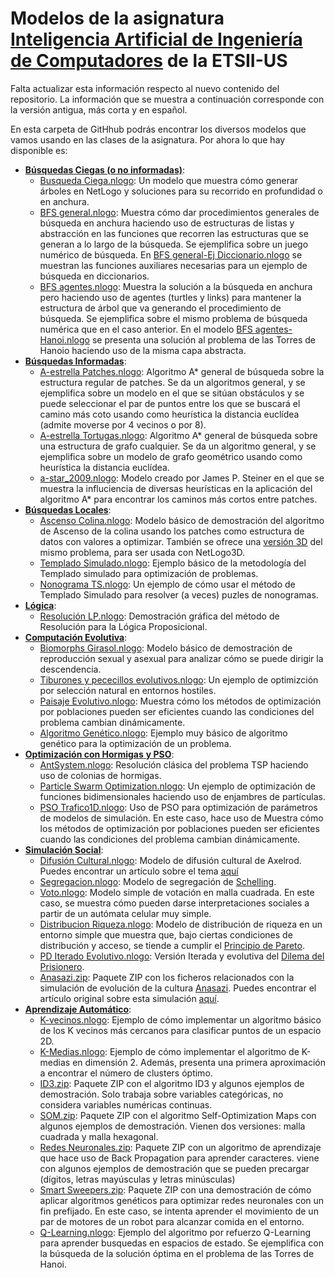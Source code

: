 # Modelos de la asignatura [Inteligencia Artificial de Ingeniería de Computadores](http://www.cs.us.es/~fsancho/?p=p1) de la ETSII-US

Falta actualizar esta información respecto al nuevo contenido del repositorio. La información que se muestra a continuación corresponde con la versión antigua, más corta y en español.

En esta carpeta de GitHhub podrás encontrar los diversos modelos que vamos usando en las clases de la asignatura. Por ahora lo que hay disponible es:

+ [**Búsquedas Ciegas (o no informadas)**](http://www.cs.us.es/~fsancho/?e=95):
  + [Busqueda Ciega.nlogo](https://github.com/fsancho/IA/blob/master/Busquedas%20no%20informadas/Busqueda%20Ciega.nlogo): Un modelo que muestra cómo generar árboles en NetLogo y soluciones para su recorrido en profundidad o en anchura.
  + [BFS general.nlogo](https://github.com/fsancho/IA/blob/master/Busquedas%20no%20informadas/BFS%20general.nlogo): Muestra cómo dar procedimientos generales de búsqueda en anchura haciendo uso de estructuras de listas y abstracción en las funciones que recorren las estructuras que se generan a lo largo de la búsqueda. Se ejemplifica sobre un juego numérico de búsqueda. En [BFS general-Ej Diccionario.nlogo](https://github.com/fsancho/IA/blob/master/Busquedas%20no%20informadas/BFS%20general-Ej%20Diccionario.nlogo) se muestran las funciones auxiliares necesarias para un ejemplo de búsqueda en diccionarios.
  + [BFS agentes.nlogo](https://github.com/fsancho/IA/blob/master/Busquedas%20no%20informadas/BFS%20agentes.nlogo): Muestra la solución a la búsqueda en anchura pero haciendo uso de agentes (turtles y links) para mantener la estructura de árbol que va generando el procedimiento de búsqueda. Se ejemplifica sobre el mismo problema de búsqueda numérica que en el caso anterior. En el modelo [BFS agentes-Hanoi.nlogo](https://github.com/fsancho/IA/blob/master/Busquedas%20no%20informadas/BFS%20agentes%20-%20Hanoi.nlogo) se presenta una solución al problema de las Torres de Hanoio haciendo uso de la misma capa abstracta.
+ [**Búsquedas Informadas**](http://www.cs.us.es/~fsancho/?e=62):
  + [A-estrella Patches.nlogo](https://github.com/fsancho/IA/blob/master/Busquedas%20Informadas/A-estrella%20Patches.nlogo): Algoritmo A* general de búsqueda sobre la estructura regular de patches. Se da un algoritmos general, y se ejemplifica sobre un modelo en el que se sitúan obstáculos y se puede seleccionar el par de puntos entre los que se buscará el camino más coto usando como heurística la distancia euclídea (admite moverse por 4 vecinos o por 8).
  + [A-estrella Tortugas.nlogo](https://github.com/fsancho/IA/blob/master/Busquedas%20Informadas/A-estrella%20Tortugas.nlogo): Algoritmo A* general de búsqueda sobre una estructura de grafo cualquier. Se da un algoritmo general, y se ejemplifica sobre un modelo de grafo geométrico usando como heurística la distancia euclídea.
  + [a-star_2009.nlogo](https://github.com/fsancho/IA/blob/master/Busquedas%20Informadas/a-star_2009.nlogo): Modelo creado por James P. Steiner en el que se muestra la influciencia de diversas heurísticas en la aplicación del algoritmo A* para encontrar los caminos más cortos entre patches.
+ [**Búsquedas Locales**](http://www.cs.us.es/~fsancho/?e=96):
  + [Ascenso Colina.nlogo](https://github.com/fsancho/IA/blob/master/Busquedas%20Locales/Ascenso%20Colina.nlogo): Modelo básico de demostración del algoritmo de Ascenso de la colina usando los patches como estructura de datos con valores a optimizar. También se ofrece una [versión 3D](https://github.com/fsancho/IA/blob/master/Busquedas%20Locales/Ascenso%20Colina%203D.nlogo3d) del mismo problema, para ser usada con NetLogo3D.
  + [Templado Simulado.nlogo](https://github.com/fsancho/IA/blob/master/Busquedas%20Locales/Templado%20Simulado.nlogo): Ejemplo básico de la metodología del Templado simulado para optimización de problemas.
  + [Nonograma TS.nlogo](https://github.com/fsancho/IA/blob/master/Busquedas%20Locales/Nonograma%20TS.nlogo): Un ejemplo de cómo usar el método de Templado Simulado para resolver (a veces) puzles de nonogramas.
+ [**Lógica**](http://www.cs.us.es/~fsancho/?e=120):
  + [Resolución LP.nlogo](https://github.com/fsancho/IA/blob/master/Logica/Resolucion%20LP.nlogo): Demostración gráfica del método de Resolución para la Lógica Proposicional.
+ [**Computación Evolutiva**](http://www.cs.us.es/~fsancho/?e=65):
  + [Biomorphs Girasol.nlogo](https://github.com/fsancho/IA/blob/master/Computacion%20Evolutiva/Biomorphs%20Girasol.nlogo): Modelo básico de demostración de reproducción sexual y asexual para analizar cómo se puede dirigir la descendencia.
  + [Tiburones y pececillos evolutivos.nlogo](https://github.com/fsancho/IA/blob/master/Computacion%20Evolutiva/Tiburones%20y%20pececillos%20evolutivos.nlogo): Un ejemplo de optimizción por selección natural en entornos hostiles.
  + [Paisaje Evolutivo.nlogo](https://github.com/fsancho/IA/blob/master/Computacion%20Evolutiva/Paisaje%20Evolutivo.nlogo): Muestra cómo los métodos de optimización por poblaciones pueden ser eficientes cuando las condiciones del problema cambian dinámicamente.
  + [Algoritmo Genético.nlogo](https://github.com/fsancho/IA/blob/master/Computacion%20Evolutiva/Algoritmo%20Genetico.nlogo): Ejemplo muy básico de algoritmo genético para la optimización de un problema.
+ [**Optimización con Hormigas**](http://www.cs.us.es/~fsancho/?e=71)[ **y PSO**](http://www.cs.us.es/~fsancho/?e=70):
  + [AntSystem.nlogo](https://github.com/fsancho/IA/blob/master/Optimizacion_AS_PSO/AntSystem.nlogo): Resolución clásica del problema TSP haciendo uso de colonias de hormigas.
  + [Particle Swarm Optimization.nlogo](https://github.com/fsancho/IA/blob/master/Optimizacion_AS_PSO/Particle%20Swarm%20Optimization.nlogo): Un ejemplo de optimización de funciones bidimensionales haciendo uso de enjambres de partículas.
  + [PSO Trafico1D.nlogo](https://github.com/fsancho/IA/blob/master/Optimizacion_AS_PSO/PSO%20Trafico1D.nlogo): Uso de PSO para optimización de parámetros de modelos de simulación. En este caso, hace uso de Muestra cómo los métodos de optimización por poblaciones pueden ser eficientes cuando las condiciones del problema cambian dinámicamente.
+ [**Simulación Social**](http://www.cs.us.es/~fsancho/?e=52):
  + [Difusión Cultural.nlogo](https://github.com/fsancho/IA/blob/master/Simulacion%20Social/Difusion%20Cultural.nlogo): Modelo de difusión cultural de Axelrod. Puedes encontrar un artículo sobre el tema [aquí](http://jasss.soc.surrey.ac.uk/12/1/6/appendixB/Axelrod1997.html)
  + [Segregacion.nlogo](https://github.com/fsancho/IA/blob/master/Simulacion%20Social/Segregacion.nlogo): Modelo de segregación de [Schelling](http://blog.pseudolog.com/article/el-tablero-de-ajedrez-de-thomas-schelling).
  + [Voto.nlogo](https://github.com/fsancho/IA/blob/master/Simulacion%20Social/Voto.nlogo): Modelo simple de votación en malla cuadrada. En este caso, se muestra cómo pueden darse interpretaciones sociales a partir de un autómata celular muy simple.
  + [Distribucion Riqueza.nlogo](https://github.com/fsancho/IA/blob/master/Simulacion%20Social/DistribucionRiqueza.nlogo): Modelo de distribución de riqueza en un entorno simple que muestra que, bajo ciertas condiciones de distribución y acceso, se tiende a cumplir el [Principio de Pareto](https://www.wikiwand.com/es/Principio_de_Pareto).
  + [PD Iterado Evolutivo.nlogo](https://github.com/fsancho/IA/blob/master/Simulacion%20Social/PD%20Iterado%20Evolutivo.nlogo): Versión Iterada y evolutiva del [Dilema del Prisionero](https://www.wikiwand.com/es/Dilema_del_prisionero).
  + [Anasazi.zip](https://github.com/fsancho/IA/blob/master/Simulacion%20Social/Anasazi%20NetLogo.zip): Paquete ZIP con los ficheros relacionados con la simulación de evolución de la cultura [Anasazi](https://www.wikiwand.com/es/Anasazi). Puedes encontrar el artículo original sobre esta simulación [aquí](http://jasss.soc.surrey.ac.uk/12/4/13.html).
+ [**Aprendizaje Automático**](http://www.cs.us.es/~fsancho/?e=75):
  + [K-vecinos.nlogo](https://github.com/fsancho/IA/blob/master/Aprendizaje%20Automatico/k-vecinos.nlogo): Ejemplo de cómo implementar un algoritmo básico de los K vecinos más cercanos para clasificar puntos de un espacio 2D.
  + [K-Medias.nlogo](https://github.com/fsancho/IA/blob/master/Aprendizaje%20Automatico/K-medias2.nlogo): Ejemplo de cómo implementar el algoritmo de K-medias en dimensión 2. Además, presenta una primera aproximación a encontrar el número de clusters óptimo.
  + [ID3.zip](https://github.com/fsancho/IA/blob/master/Aprendizaje%20Automatico/ID3.zip): Paquete ZIP con el algoritmo ID3 y algunos ejemplos de demostración. Solo trabaja sobre variables categóricas, no considera variables numéricas continuas.
  + [SOM.zip](https://github.com/fsancho/IA/blob/master/Aprendizaje%20Automatico/SOM2015.zip): Paquete ZIP con el algoritmo Self-Optimization Maps con algunos ejemplos de demostración. Vienen dos versiones: malla cuadrada y malla hexagonal.
  + [Redes Neuronales.zip](https://github.com/fsancho/IA/blob/master/Aprendizaje%20Automatico/Redes%20Neuronales.zip): Paquete ZIP con un algoritmo de aprendizaje que hace uso de Back Propagation para aprender caracteres. viene con algunos ejemplos de demostración que se pueden precargar (dígitos, letras mayúsculas y letras minúsculas) 
  + [Smart Sweepers.zip](https://github.com/fsancho/IA/blob/master/Aprendizaje%20Automatico/smart_sweepers.zip): Paquete ZIP con una demostración de cómo aplicar algoritmos genéticos para optimizar redes neuronales con un fin prefijado. En este caso, se intenta aprender el movimiento de un par de motores de un robot para alcanzar comida en el entorno. 
  + [Q-Learning.nlogo](https://github.com/fsancho/IA/blob/master/Aprendizaje%20Automatico/QLearning%20-%20Hanoi.nlogo): Ejemplo del algoritmo por refuerzo Q-Learning para aprender busquedas en espacios de estado. Se ejemplifica con la búsqueda de la solución óptima en el problema de las Torres de Hanoi.
